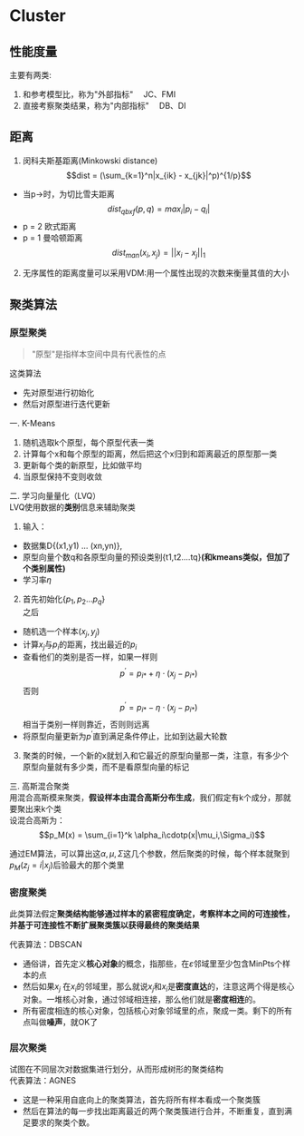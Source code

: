 # Cluster

## 性能度量
主要有两类: 
1. 和参考模型比，称为"外部指标"&emsp; JC、FMI
2. 直接考察聚类结果，称为"内部指标"&emsp; DB、DI

## 距离
1. 闵科夫斯基距离(Minkowski distance)
$$dist = (\sum_{k=1}^n|x_{ik} - x_{jk}|^p)^{1/p}$$
- 当p->时，为切比雪夫距离
$$dist_{qbxf}(p,q) = max_i|p_i - q_i|$$
- p = 2 欧式距离
- p = 1 曼哈顿距离
$$dist_{man}(x_i,x_j) = ||x_i - x_j||_1$$

2. 无序属性的距离度量可以采用VDM:用一个属性出现的次数来衡量其值的大小

## 聚类算法
### 原型聚类
> "原型"是指样本空间中具有代表性的点  

这类算法  
- 先对原型进行初始化
- 然后对原型进行迭代更新  


一. K-Means  
1. 随机选取k个原型，每个原型代表一类
2. 计算每个x和每个原型的距离，然后把这个x归到和距离最近的原型那一类
3. 更新每个类的新原型，比如做平均
4. 当原型保持不变则收敛



二. 学习向量量化（LVQ）  
LVQ使用数据的**类别**信息来辅助聚类  
1. 输入： 
- 数据集D{(x1,y1) ... (xn,yn)},
- 原型向量个数q和各原型向量的预设类别{t1,t2....tq}**(和kmeans类似，但加了个类别属性)**
- 学习率$\eta$
2.  首先初始化{$p_1,p_2...p_q$}  
之后
- 随机选一个样本($x_j,y_j$)
- 计算$x_j$与$p_i$的距离，找出最近的$p_i$
- 查看他们的类别是否一样，如果一样则
$$p^{\prime} = p_{i*} + \eta\cdot(x_j - p_{i*})$$
否则
$$p^{\prime} = p_{i*} - \eta\cdot(x_j - p_{i*})$$
相当于类别一样则靠近，否则则远离
- 将原型向量更新为$p^{\prime}$直到满足条件停止，比如到达最大轮数

3. 聚类的时候，一个新的x就划入和它最近的原型向量那一类，注意，有多少个原型向量就有多少类，而不是看原型向量的标记  

三. 高斯混合聚类  
用混合高斯模来聚类，**假设样本由混合高斯分布生成**，我们假定有k个成分，那就要聚出来k个类  
设混合高斯为：
$$p_M(x) = \sum_{i=1}^k \alpha_i\cdotp(x|\mu_i,\Sigma_i)$$

通过EM算法，可以算出这$\alpha,\mu,\Sigma$这几个参数，然后聚类的时候，每个样本就聚到$p_M(z_j = i|x_j)$后验最大的那个类里  


### 密度聚类
此类算法假定**聚类结构能够通过样本的紧密程度确定，考察样本之间的可连接性，并基于可连接性不断扩展聚类簇以获得最终的聚类结果**

代表算法：DBSCAN  
- 通俗讲，首先定义**核心对象**的概念，指那些，在$\varepsilon$邻域里至少包含MinPts个样本的点  
- 然后如果$x_j$ 在$x_i$的邻域里，那么就说$x_j$和$x_i$是**密度直达**的，注意这两个得是核心对象。一堆核心对象，通过邻域相连接，那么他们就是**密度相连**的。  
- 所有密度相连的核心对象，包括核心对象邻域里的点，聚成一类。剩下的所有点叫做**噪声**，就OK了


### 层次聚类
试图在不同层次对数据集进行划分，从而形成树形的聚类结构  
代表算法：AGNES  
- 这是一种采用自底向上的聚类算法，首先将所有样本看成一个聚类簇
- 然后在算法的每一步找出距离最近的两个聚类簇进行合并，不断重复，直到满足要求的聚类个数。